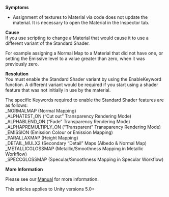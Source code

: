 
        

**Symptoms** 

*   Assignment of textures to Material via code does not update the material. It is necessary to open the Material in the Inspector tab.

**Cause**   
If you use scripting to change a Material that would cause it to use a different variant of the Standard Shader.

For example assigning a Normal Map to a Material that did not have one, or setting the Emissive level to a value greater than zero, when it was previously zero.

**Resolution**   
You must enable the Standard Shader variant by using the EnableKeyword function. A different variant would be required if you start using a shader feature that was not initially in use by the material. 

The specific Keywords required to enable the Standard Shader features are as follows:  
_NORMALMAP (Normal Mapping)  
_ALPHATEST_ON (“Cut out” Transparency Rendering Mode)  
_ALPHABLEND_ON (“Fade” Transparency Rendering Mode)  
_ALPHAPREMULTIPLY_ON (“Transparent” Transparency Rendering Mode)  
_EMISSION (Emission Colour or Emission Mapping)  
_PARALLAXMAP (Height Mapping)  
_DETAIL_MULX2 (Secondary “Detail” Maps (Albedo & Normal Map)  
_METALLICGLOSSMAP (Metallic/Smoothness Mapping in Metallic Workflow)  
_SPECCGLOSSMAP (Specular/Smoothness Mapping in Specular Workflow)

**More Information** 

Please see our [Manual](http://docs.unity3d.com/Manual/MaterialsAccessingViaScript.html) for more information.

This articles applies to Unity versions 5.0+

      